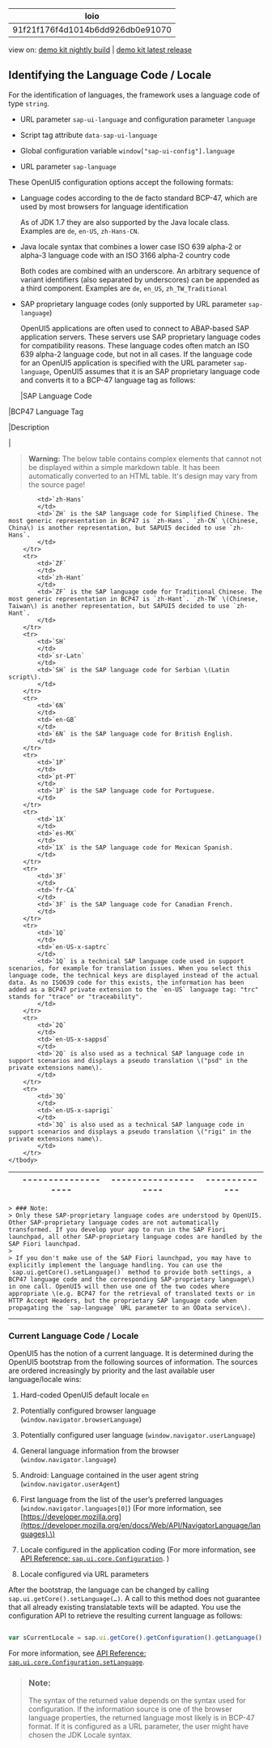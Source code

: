 <!-- loio91f21f176f4d1014b6dd926db0e91070 -->

| loio |
| -----|
| 91f21f176f4d1014b6dd926db0e91070 |

<div id="loio">

view on: [demo kit nightly build](https://openui5nightly.hana.ondemand.com/#/topic/91f21f176f4d1014b6dd926db0e91070) | [demo kit latest release](https://openui5.hana.ondemand.com/#/topic/91f21f176f4d1014b6dd926db0e91070)</div>

## Identifying the Language Code / Locale

For the identification of languages, the framework uses a language code of type `string`.

-   URL parameter `sap-ui-language` and configuration parameter `language`

-   Script tag attribute `data-sap-ui-language`

-   Global configuration variable `window["sap-ui-config"].language`

-   URL parameter `sap-language`


These OpenUI5 configuration options accept the following formats:

-   Language codes according to the de facto standard BCP-47, which are used by most browsers for language identification

    As of JDK 1.7 they are also supported by the Java locale class. Examples are `de`, `en-US`, `zh-Hans-CN`.

-   Java locale syntax that combines a lower case ISO 639 alpha-2 or alpha-3 language code with an ISO 3166 alpha-2 country code

    Both codes are combined with an underscore. An arbitrary sequence of variant identifiers \(also separated by underscores\) can be appended as a third component. Examples are `de`, `en_US`, `zh_TW_Traditional` 

-   SAP proprietary language codes \(only supported by URL parameter `sap-language`\)

    OpenUI5 applications are often used to connect to ABAP-based SAP application servers. These servers use SAP proprietary language codes for compatibility reasons. These language codes often match an ISO 639 alpha-2 language code, but not in all cases. If the language code for an OpenUI5 application is specified with the URL parameter `sap-language`, OpenUI5 assumes that it is an SAP proprietary language code and converts it to a BCP-47 language tag as follows:

    |SAP Language Code

|BCP47 Language Tag

|Description

|
 > **Warning:** The below table contains complex elements that cannot not be displayed within a simple markdown table. It has been automatically converted to an HTML table. It's design may vary from the source page!

<table>
	<thead>
		<tr>
			<th>    </th>
			<th>-------------------</th>
			<th>--------------------</th>
			<th>-------------</th>
		</tr>
	</thead>
	<tbody>

			<td>`zh-Hans`
			</td>
			<td>`ZH` is the SAP language code for Simplified Chinese. The most generic representation in BCP47 is `zh-Hans`. `zh-CN` \(Chinese, China\) is another representation, but SAPUI5 decided to use `zh-Hans`.
			</td>
		</tr>
		<tr>
			<td>`ZF`
			</td>
			<td>`zh-Hant`
			</td>
			<td>`ZF` is the SAP language code for Traditional Chinese. The most generic representation in BCP47 is `zh-Hant`. `zh-TW` \(Chinese, Taiwan\) is another representation, but SAPUI5 decided to use `zh-Hant`.
			</td>
		</tr>
		<tr>
			<td>`SH`
			</td>
			<td>`sr-Latn`
			</td>
			<td>`SH` is the SAP language code for Serbian \(Latin script\).
			</td>
		</tr>
		<tr>
			<td>`6N`
			</td>
			<td>`en-GB`
			</td>
			<td>`6N` is the SAP language code for British English.
			</td>
		</tr>
		<tr>
			<td>`1P`
			</td>
			<td>`pt-PT`
			</td>
			<td>`1P` is the SAP language code for Portuguese.
			</td>
		</tr>
		<tr>
			<td>`1X`
			</td>
			<td>`es-MX`
			</td>
			<td>`1X` is the SAP language code for Mexican Spanish.
			</td>
		</tr>
		<tr>
			<td>`3F`
			</td>
			<td>`fr-CA`
			</td>
			<td>`3F` is the SAP language code for Canadian French.
			</td>
		</tr>
		<tr>
			<td>`1Q`
			</td>
			<td>`en-US-x-saptrc`
			</td>
			<td>`1Q` is a technical SAP language code used in support scenarios, for example for translation issues. When you select this language code, the technical keys are displayed instead of the actual data. As no ISO639 code for this exists, the information has been added as a BCP47 private extension to the `en-US` language tag: "trc" stands for "trace" or "traceability".
			</td>
		</tr>
		<tr>
			<td>`2Q`
			</td>
			<td>`en-US-x-sappsd`
			</td>
			<td>`2Q` is also used as a technical SAP language code in support scenarios and displays a pseudo translation \("psd" in the private extensions name\).
			</td>
		</tr>
		<tr>
			<td>`3Q`
			</td>
			<td>`en-US-x-saprigi`
			</td>
			<td>`3Q` is also used as a technical SAP language code in support scenarios and displays a pseudo translation \("rigi" in the private extensions name\).
			</td>
		</tr>
	</tbody>
</table>

    > ### Note:  
    > Only these SAP-proprietary language codes are understood by OpenUI5. Other SAP-proprietary language codes are not automatically transformed. If you develop your app to run in the SAP Fiori launchpad, all other SAP-proprietary language codes are handled by the SAP Fiori launchpad.
    > 
    > If you don't make use of the SAP Fiori launchpad, you may have to explicitly implement the language handling. You can use the `sap.ui.getCore().setLanguage()` method to provide both settings, a BCP47 language code and the corresponding SAP-proprietary language\) in one call. OpenUI5 will then use one of the two codes where appropriate \(e.g. BCP47 for the retrieval of translated texts or in HTTP Accept Headers, but the proprietary SAP language code when propagating the `sap-language` URL parameter to an OData service\).


***

<a name="loio91f21f176f4d1014b6dd926db0e91070__section_6CAF7D95C27C487CB201CE83345AC370"/>

### Current Language Code / Locale

OpenUI5 has the notion of a current language. It is determined during the OpenUI5 bootstrap from the following sources of information. The sources are ordered increasingly by priority and the last available user language/locale wins:

1.  Hard-coded OpenUI5 default locale `en`

2.  Potentially configured browser language \(`window.navigator.browserLanguage`\)

3.  Potentially configured user language \(`window.navigator.userLanguage`\)

4.  General language information from the browser \(`window.navigator.language`\)

5.  Android: Language contained in the user agent string \(`window.navigator.userAgent`\)

6.  First language from the list of the user’s preferred languages \(`window.navigator.languages[0]`\) \(For more information, see [https://developer.mozilla.org](https://developer.mozilla.org/en/docs/Web/API/NavigatorLanguage/languages).\)

7.  Locale configured in the application coding \(For more information, see [API Reference: `sap.ui.core.Configuration`](https://openui5.hana.ondemand.com/#docs/api/symbols/sap.ui.core.Configuration.html). \)

8.  Locale configured via URL parameters


After the bootstrap, the language can be changed by calling `sap.ui.getCore().setLanguage(…)`. A call to this method does not guarantee that all already existing translatable texts will be adapted. You use the configuration API to retrieve the resulting current language as follows:

``` js

var sCurrentLocale = sap.ui.getCore().getConfiguration().getLanguage();
```

For more information, see [API Reference: `sap.ui.core.Configuration.setLanguage`](https://openui5.hana.ondemand.com/#/api/sap.ui.core.Configuration/methods/setLanguage).

> ### Note:  
> The syntax of the returned value depends on the syntax used for configuration. If the information source is one of the browser language properties, the returned language most likely is in BCP-47 format. If it is configured as a URL parameter, the user might have chosen the JDK Locale syntax.

